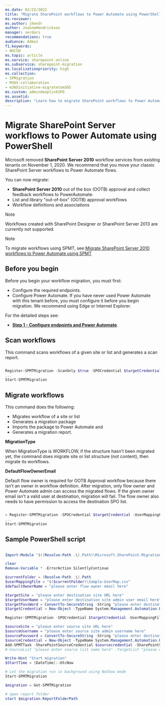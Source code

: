 ```yaml
---
ms.date: 02/22/2022
title: "Migrate SharePoint workflows to Power Automate using PowerShell"
ms.reviewer: 
ms.author: jhendr
author: JoanneHendrickson
manager: serdars
recommendations: true
audience: Admin
f1.keywords:
- NOCSH
ms.topic: article
ms.service: sharepoint-online
ms.subservice: sharepoint-migration
ms.localizationpriority: high
ms.collection:
- SPMigration
- M365-collaboration
- m365initiative-migratetom365
ms.custom: admindeeplinkSPO
ms.assetid: 
description: "Learn how to migrate SharePoint workflows to Power Automate using PowerShell cmdlets."
---
```



# Migrate SharePoint Server workflows to Power Automate using PowerShell

Microsoft removed **SharePoint Server 2010** workflow services from existing tenants on November 1, 2020. We recommend that you move your classic SharePoint Server workflows to Power Automate flows. 

You can now migrate:

- **SharePoint Server 2010** out of the box (OOTB) approval and collect feedback workflows to PowerAutomate.
- List and library "out-of-box" (OOTB) approval workflows
- Workflow definitions and associations

>[!Note]
> Workflows created with SharePoint Designer or SharePoint Server 2013 are currently not supported.

>[!Note]
>To migrate workflows using SPMT, see [Migrate SharePoint Server 2010 workflows to Power Automate using SPMT](spmt-workflow-overview.md)

## Before you begin

Before you begin your workflow migration, you must first:

- Configure the required endpoints. 
- Configure Power Automate. If you have never used Power Automate with this tenant before, you must configure it before you begin migration. We recommend using Edge or Internet Explorer.

For the detailed steps see:
- [**Step 1 - Configure endpoints and Power Automate**](spmt-workflow-step1.md).

## Scan workflows

This command scans workflows of a given site or list and generates a scan report. 

```powershell

Register-SPMTMigration -ScanOnly $true -SPOCredential $targetCredential -UserMappingFile $userMappingFile -MigrationType WORKFLOW -DefaultFlowOwnerEmail  $defaultOwnerName -Force
...
Start-SPMTMigration

```

## Migrate workflows

This command does the following:

-  Migrates workflow of a site or list
-  Generates a migration package
-  Imports the package to Power Automate and 
-  Generates a migration report. 

**MigrationType**

When MigrationType is WORKFLOW, if the structure hasn't been migrated yet, the command does migrate site or list structure (not content), then migrate its workflows.

**DefaultFlowOwnerEmail**

Default flow owner is required for OOTB Approval workflow because there isn’t an owner in workflow definition. After migration, only flow owner and Power Automate admin can access the migrated flows. If the given owner email isn't a valid user at destination, migration will fail. The flow owner also needs to have permission to access the destination SPO list.

```powershell

> Register-SPMTMigration -SPOCredential $targetCredential -UserMappingFile $userMappingFile -MigrationType WORKFLOW -DefaultFlowOwnerEmail $defaultOwnerName -Force
...
Start-SPMTMigration

```


## Sample PowerShell script

```powershell

Import-Module "$((Resolve-Path .\).Path)\Microsoft.SharePoint.MigrationTool.PowerShell.dll"

clear
Remove-Variable * -ErrorAction SilentlyContinue

$currentFolder = (Resolve-Path .\).Path
$userMappingFile = "$($currentFolder)\Sample-UserMap.csv"
$defaultOwnerName = "please enter flow owner email here"

$targetSite = "please enter destination site URL here"
$targetUserName = "please enter destination site admin user email here"
$targetPassWord = ConvertTo-SecureString -String "please enter destination user password here" -AsPlainText -Force 
$targetCredential = New-Object -TypeName System.Management.Automation.PSCredential -ArgumentList $targetUserName, $targetPassWord

Register-SPMTMigration -SPOCredential $targetCredential -UserMappingFile $userMappingFile -IgnoreUpdate -MigrationType WORKFLOW -DefaultFlowOwnerEmail $defaultOwnerName -Force

$sourceSite = "please enter source site URL here"
$sourceUsername = "please enter source site admin username here"
$sourcePassword = ConvertTo-SecureString -String "please enter destination user password here" -AsPlainText -Force
$sourceCredential = New-Object -TypeName System.Management.Automation.PSCredential -ArgumentList $sourceUsername, $sourcePassword
Add-SPMTTask -SharePointSourceCredential $sourcecredential -SharePointSourceSiteUrl $sourceSite -TargetSiteUrl $targetSite `
#-SourceList "please enter source list name here" -TargetList "please enter destination list name here"

Write-Host "Start migration"
$StartTime = [DateTime]::UtcNow

# Let the migration run in background using NoShow mode
Start-SPMTMigration

$migration = Get-SPMTMigration

# open report folder
start $migration.ReportFolderPath

```

